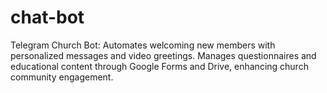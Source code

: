 # chat-bot
Telegram Church Bot: Automates welcoming new members with personalized messages and video greetings. Manages questionnaires and educational content through Google Forms and Drive, enhancing church community engagement.
